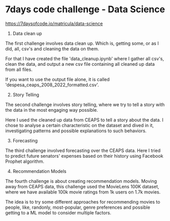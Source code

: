 # 7days code challenge - Data Science
https://7daysofcode.io/matricula/data-science

1. Data clean up

The first challenge involves data clean up. Which is, getting some, or as I did, all, csv's and cleaning the data on them.

For that I have created the file 'data_cleanup.ipynb' where I gather all csv's, clean the data, and output a new csv file containing all cleaned up data from all files.

If you want to use the output file alone, it is called 'despesa_ceaps_2008_2022_formatted.csv'.

2. Story Telling

The second challenge involves story telling, where we try to tell a story with the data in the most engaging way possible.

Here I used the cleaned up data from CEAPS to tell a story about the data. I chose to analyse a certain characteristic on the dataset and dived in it, investigating patterns and possible explanations to such behaviors.

3. Forecasting

The third challenge involved forecasting over the CEAPS data. Here I tried to predict future senators' expenses based on their history using Facebook Prophet algorithm.

4. Recommendation Models

The fourth challenge is about creating recommendation models. Moving away from CEAPS data, this challenge used the MovieLens 100K dataset, where we have available 100k movie ratings from 1k users on 1.7k movies.

The idea is to try some different approaches for recommending movies to people, like, randonly, most-popular, genre preferences and possible getting to a ML model to consider multiple factors.
